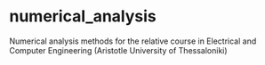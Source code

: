 # numerical_analysis
Numerical analysis methods for the relative course in Electrical and Computer Engineering (Aristotle University of Thessaloniki)
